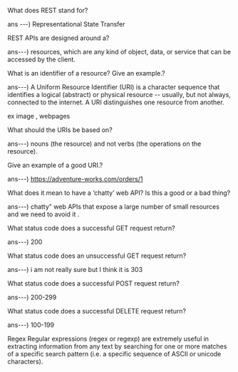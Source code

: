 What does REST stand for?

ans ---) Representational State Transfer

REST APIs are designed around a?

ans---) resources, which are any kind of object, data, or service that can be accessed by the client.

What is an identifier of a resource? Give an example.?

ans---) A Uniform Resource Identifier (URI) is a character sequence that identifies a logical (abstract) or physical resource -- usually, but not always, connected to the internet. A URI distinguishes one resource from another.

ex image , webpages

What should the URIs be based on?

ans---) nouns (the resource) and not verbs (the operations on the resource).

Give an example of a good URI.?

ans---) https://adventure-works.com/orders/1

What does it mean to have a ‘chatty’ web API? Is this a good or a bad thing?

ans---) chatty" web APIs that expose a large number of small resources and we need to avoid it .

What status code does a successful GET request return?

ans---) 200

What status code does an unsuccessful GET request return?

ans---) i am not really sure but I think it is 303

What status code does a successful POST request return?

ans---) 200-299

What status code does a successful DELETE request return?

ans---) 100-199

Regex
Regular expressions (regex or regexp) are extremely useful in extracting information from any text by searching for one or more matches of a specific search pattern (i.e. a specific sequence of ASCII or unicode characters).
